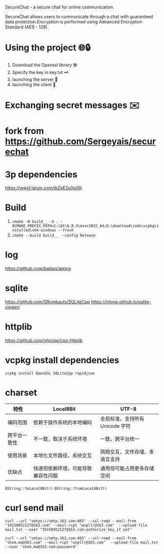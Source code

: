 SecureChat - a secure chat for online communication.

SecureChat allows users to communicate through a chat with guaranteed data protection.Encryption is performed using Advanced Encryption Standard (AES - 128).

# Using the project 🌐🔒
1. Download the Openssl library 🛠️
2. Specify the key in key.txt 🗝️
3. launching the server 🚀
4. launching the client 🚀
   
# Exchanging secret messages ✉️

# fork from https://github.com/Sergeyais/securechat

# 3p dependencies
https://wwxf.lanzn.com/ibZeE2u0gi0h

# Build
1. `cmake -B build__ -S . -DCMAKE_PREFIX_PATH=C:\Qt\6.8.3\msvc2022_64;D:\download\code\vcpkg\installed\x64-windows --fresh`
2. `cmake --build build__ --config Release`

# log
https://github.com/badaix/aixlog

# sqlite
https://github.com/SRombauts/SQLiteCpp
https://inloop.github.io/sqlite-viewer/

# httplib
https://github.com/yhirose/cpp-httplib

# vcpkg install dependencies
`vcpkg install OpenSSL SQLiteCpp rapidjson`

# charset
特性|Local8Bit|UTF-8
|---------|---------|---------|
编码范围|依赖于操作系统的本地编码|全局标准，支持所有 Unicode 字符
跨平台一致性|不一致，取决于系统环境|一致，跨平台统一
使用场景|本地化文件路径、系统交互|网络交互、文件存储、多语言支持
优缺点|快速但依赖环境，可能导致兼容性问题|通用但可能占用更多存储空间

`QString::toLocal8Bit()`
`QString::fromLocal8Bit()`

# curl send mail
`curl --url "smtps://smtp.163.com:465" --ssl-reqd --mail-from "19150952127@163.com" --mail-rcpt "wnpllr@163.com"  --upload-file mail.txt --user "19150952127@163.com:authorize_key_if_set"`

`curl --url "smtps://smtp.163.com:465" --ssl-reqd --mail-from "shxm.ma@163.com" --mail-rcpt "wnpllr@163.com"  --upload-file mail.txt --user "shxm.ma@163.com:password"`